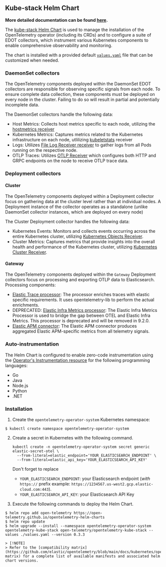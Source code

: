 ## Kube-stack Helm Chart

**More detailed documentation can be found [here](https://github.com/elastic/opentelemetry/blob/main/docs/kubernetes/operator/README.md).**

The [kube-stack Helm Chart](https://github.com/open-telemetry/opentelemetry-helm-charts/tree/main/charts/opentelemetry-kube-stack#readme) is used to manage the installation of the OpenTelemetry operator (including its CRDs) and to configure a suite of EDOT collectors, which instrument various Kubernetes components to enable comprehensive observability and monitoring.

The chart is installed with a provided default [`values.yaml`](./values.yaml) file that can be customized when needed.

### DaemonSet collectors

The OpenTelemetry components deployed within the DaemonSet EDOT collectors are responsible for observing specific signals from each node. To ensure complete data collection, these components must be deployed on every node in the cluster. Failing to do so will result in partial and potentially incomplete data.

The DaemonSet collectors handle the following data:

- Host Metrics: Collects host metrics specific to each node, utilizing the [hostmetrics receiver](https://github.com/open-telemetry/opentelemetry-collector-contrib/blob/main/receiver/hostmetricsreceiver/README.md)
- Kubernetes Metrics: Captures metrics related to the Kubernetes infrastructure on each node, utlilizing [kubeletstats](https://github.com/open-telemetry/opentelemetry-collector-contrib/blob/main/receiver/kubeletstatsreceiver/README.md) receiver
- Logs: Utilizes [File Log Receiver receiver](https://github.com/open-telemetry/opentelemetry-collector-contrib/tree/main/receiver/filelogreceiver#readme) to gather logs from all Pods running on the respective node.
- OTLP Traces: Utilizes [OTLP Receiver]( https://github.com/open-telemetry/opentelemetry-collector/blob/main/receiver/otlpreceiver#readme) which configures both HTTP and GRPC endpoints on the node to receive OTLP trace data.

### Deployment collectors

#### Cluster

The OpenTelemetry components deployed within a Deployment collector focus on gathering data at the cluster level rather than at individual nodes.  A Deployment instance of the collector operates as a standalone (unlike DaemonSet collector instances, which are deployed on every node)

The Cluster Deployment collector handles the following data:

- Kubernetes Events: Monitors and collects events occurring across the entire Kubernetes cluster, utilizing [Kubernetes Objects Receiver](https://github.com/open-telemetry/opentelemetry-collector-contrib/tree/main/receiver/k8sobjectsreceiver#readme).
- Cluster Metrics: Captures metrics that provide insights into the overall health and performance of the Kubernetes cluster, utilizing [Kubernetes Cluster Receiver](https://github.com/open-telemetry/opentelemetry-collector-contrib/tree/main/receiver/k8sclusterreceiver#readme).

#### Gateway

The OpenTelemetry components deployed within the `Gateway` Deployment collectors focus on processing and exporting OTLP data to Elasticsearch. Processing components:

- [Elastic Trace processor](https://github.com/elastic/opentelemetry-collector-components/tree/main/processor/elastictraceprocessor): The processor enriches traces with elastic specific requirements. It uses opentelemetry-lib to perform the actual enrichments.
- DEPRECATED: [Elastic Infra Metrics processor](https://github.com/elastic/opentelemetry-collector-components/tree/main/processor/elasticinframetricsprocessor): The Elastic Infra Metrics Processor is used to bridge the gap between OTEL and Elastic Infra Metrics. This processor is deprecated and will be removed in 9.2.0.
- [Elastic APM connector](https://github.com/elastic/opentelemetry-collector-components/tree/main/connector/elasticapmconnector): The Elastic APM connector produces aggregated Elastic APM-specific metrics from all telemetry signals.

### Auto-instrumentation

The Helm Chart is configured to enable zero-code instrumentation using the [Operator's Instrumentation resource](https://github.com/open-telemetry/opentelemetry-operator/?tab=readme-ov-file#opentelemetry-auto-instrumentation-injection) for the following programming languages:

- Go
- Java
- Node.js
- Python
- .NET


### Installation

1. Create the `opentelemetry-operator-system` Kubernetes namespace:
```
$ kubectl create namespace opentelemetry-operator-system
```

2. Create a secret in Kubernetes with the following command.
   ```
   kubectl create -n opentelemetry-operator-system secret generic elastic-secret-otel \
     --from-literal=elastic_endpoint='YOUR_ELASTICSEARCH_ENDPOINT' \
     --from-literal=elastic_api_key='YOUR_ELASTICSEARCH_API_KEY'
   ```
   Don't forget to replace
   - `YOUR_ELASTICSEARCH_ENDPOINT`: your Elasticsearch endpoint (*with* `https://` prefix example: `https://1234567.us-west2.gcp.elastic-cloud.com:443`).
   - `YOUR_ELASTICSEARCH_API_KEY`: your Elasticsearch API Key

3. Execute the following commands to deploy the Helm Chart.

```
$ helm repo add open-telemetry https://open-telemetry.github.io/opentelemetry-helm-charts
$ helm repo update
$ helm upgrade --install --namespace opentelemetry-operator-system opentelemetry-kube-stack open-telemetry/opentelemetry-kube-stack --values ./values.yaml --version 0.3.3

> [!NOTE]
> Refer to the [compatibility matrix](https://github.com/elastic/opentelemetry/blob/main/docs/kubernetes/operator/README.md#compatibility-matrix) for a complete list of available manifests and associated helm chart versions.
```
